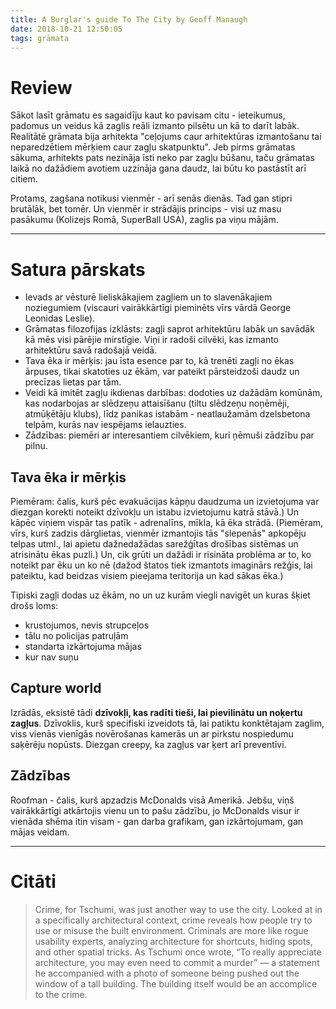 ```yaml
---
title: A Burglar's guide To The City by Geoff Manaugh
date: 2018-10-21 12:50:05
tags: grāmata
---
```


# Review

Sākot lasīt grāmatu es sagaidīju kaut ko pavisam citu - ieteikumus, padomus un veidus kā zaglis reāli izmanto pilsētu un kā to darīt labāk. Realitātē grāmata bija arhitekta "ceļojums caur arhitektūras izmantošanu tai neparedzētiem mērķiem caur zagļu skatpunktu". Jeb pirms grāmatas sākuma, arhitekts pats nezināja īsti neko par zagļu būšanu, taču grāmatas laikā no dažādiem avotiem uzzināja gana daudz, lai būtu ko pastāstīt arī citiem.

Protams, zagšana notikusi vienmēr - arī senās dienās. Tad gan stipri brutālāk, bet tomēr. Un vienmēr ir strādājis princips - visi uz masu pasākumu (Kolizejs Romā, SuperBall USA), zaglis pa viņu mājām.

---

# Satura pārskats

- Ievads ar vēsturē lieliskākajiem zagļiem un to slavenākajiem noziegumiem (viscauri vairākkārtīgi pieminēts vīrs vārdā George Leonidas Leslie).
- Grāmatas filozofijas izklāsts: zagļi saprot arhitektūru labāk un savādāk kā mēs visi pārējie mirstīgie. Viņi ir radoši cilvēki, kas izmanto arhitektūru savā radošajā veidā.
- Tava ēka ir mērķis: jau īsta esence par to, kā trenēti zagļi no ēkas ārpuses, tikai skatoties uz ēkām, var pateikt pārsteidzoši daudz un precīzas lietas par tām.
- Veidi kā imitēt zagļu ikdienas darbības: dodoties uz dažādām komūnām, kas nodarbojas ar slēdzeņu attaisīšanu (tiltu slēdzeņu noņēmēji, atmūķētāju klubs), līdz panikas istabām - neatlaužamām dzelsbetona telpām, kurās nav iespējams ielauzties.
- Zādzības: piemēri ar interesantiem cilvēkiem, kuri ņēmuši zādzību par pilnu.

## Tava ēka ir mērķis

Piemēram: čalis, kurš pēc evakuācijas kāpņu daudzuma un izvietojuma var diezgan korekti noteikt dzīvokļu un istabu izvietojumu katrā stāvā.)
Un kāpēc viņiem vispār tas patīk - adrenalīns, mīkla, kā ēka strādā. (Piemēram, vīrs, kurš zadzis dārglietas, vienmēr izmantojis tās "slepenās" apkopēju telpas utml., lai apietu dažnedažādas sarežģītas drošības sistēmas un atrisinātu ēkas puzli.)
Un, cik grūti un dažādi ir risināta problēma ar to, ko noteikt par ēku un ko nē (dažod štatos tiek izmantots imaginārs režģis, lai pateiktu, kad beidzas visiem pieejama teritorija un kad sākas ēka.)

Tipiski zagļi dodas uz ēkām, no un uz kurām viegli navigēt un kuras šķiet drošs loms:
- krustojumos, nevis strupceļos
- tālu no policijas patruļām
- standarta izkārtojuma mājas
- kur nav suņu

## Capture world

Izrādās, eksistē tādi **dzīvokļi, kas radīti tieši, lai pievilinātu un noķertu zagļus**. Dzīvoklis, kurš specifiski izveidots tā, lai patiktu konktētajam zaglim, viss vienās vienīgās novērošanas kamerās un ar pirkstu nospiedumu saķērēju nopūsts. Diezgan creepy, ka zagļus var ķert arī preventīvi.

## Zādzības

Roofman - čalis, kurš apzadzis McDonalds visā Amerikā. Jebšu, viņš vairākkārtīgi atkārtojis vienu un to pašu zādzību, jo McDonalds visur ir vienāda shēma itin visam - gan darba grafikam, gan izkārtojumam, gan mājas veidam.

---

# Citāti

> Crime, for Tschumi, was just another way to use the city. Looked at in a specifically architectural context, crime reveals how people try to use or misuse the built environment. Criminals are more like rogue usability experts, analyzing architecture for shortcuts, hiding spots, and other spatial tricks. As Tschumi once wrote, “To really appreciate architecture, you may even need to commit a murder” — a statement he accompanied with a photo of someone being pushed out the window of a tall building. The building itself would be an accomplice to the crime.